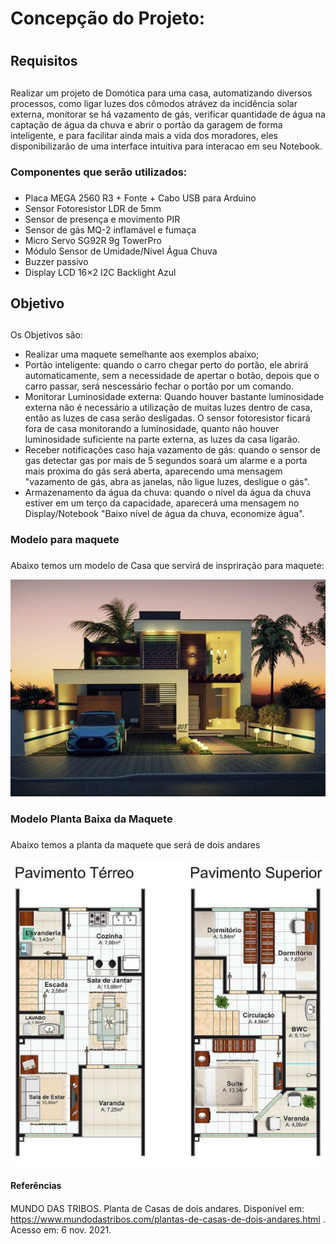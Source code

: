 # Concepção do Projeto: <h1>
  
## Requisitos <h2>
  Realizar um projeto de Domótica para uma casa, automatizando diversos processos, como ligar luzes dos cômodos atrávez da incidência solar externa, monitorar se há vazamento de gás, verificar quantidade de água na captação de água da chuva e abrir o portão da garagem de forma inteligente, e para facilitar ainda mais a vida dos moradores, eles disponibilizarão de uma interface intuitiva para interacao em seu Notebook. 
  
### Componentes que serão utilizados: <h3>
 
 - Placa MEGA 2560 R3 + Fonte + Cabo USB para Arduino
 - Sensor Fotoresistor LDR de 5mm 
 - Sensor de presença e movimento PIR
 - Sensor de gás MQ-2 inflamável e fumaça
 - Micro Servo SG92R 9g TowerPro
 - Módulo Sensor de Umidade/Nível Água Chuva
 - Buzzer passivo
 - Display LCD 16×2 I2C Backlight Azul
  
## Objetivo <h2>
  Os Objetivos são: 
  - Realizar uma maquete semelhante aos exemplos abaixo;
  - Portão inteligente: quando o carro chegar perto do portão, ele abrirá automaticamente, sem a necessidade de apertar o botão, depois que o carro passar, será nescessário fechar o portão por um comando.
  - Monitorar Luminosidade externa: Quando houver bastante luminosidade externa não é necessário a utilização de muitas luzes dentro de casa, então as luzes de casa serão desligadas. O sensor fotoresistor ficará fora de casa monitorando a luminosidade, quanto não houver luminosidade suficiente na parte externa, as luzes da casa ligarão.
  - Receber notificações caso haja vazamento de gás: quando o sensor de gas detectar gas por mais de 5 segundos soará um alarme e a porta mais proxima do gás será aberta, aparecendo uma mensagem "vazamento de gás, abra as janelas, não ligue luzes, desligue o gás".
  - Armazenamento da água da chuva: quando o nível da água da chuva estiver em um terço da capacidade, aparecerá uma mensagem no Display/Notebook "Baixo nível de água da chuva, economize água". 

### Modelo para maquete <h3>
  Abaixo temos um modelo de Casa que servirá de inspriração para maquete:
  
![Modelo Casa](https://github.com/ElisaAnes/Projeto-Domotica/blob/main/Plantas-de-Casas-de-Dois-Andares%20(1).jpg)
  <br />
  
### Modelo Planta Baixa da Maquete <h3>
  Abaixo temos a planta da maquete que será de dois andares
  
![Planta Baixa](https://github.com/ElisaAnes/Projeto-Domotica/blob/main/Plantas-de-Casas-de-Dois-Andares.jpg)
  
  #### Referências <h4>
  MUNDO DAS TRIBOS. Planta de Casas de dois andares. Disponível em: https://www.mundodastribos.com/plantas-de-casas-de-dois-andares.html . Acesso em: 6 nov. 2021.
